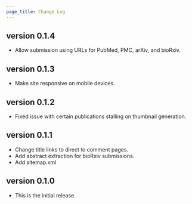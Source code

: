 ```yaml
---
page_title: Change Log
---
```


## version 0.1.4

* Allow submission using URLs for PubMed, PMC, arXiv, and bioRxiv.

## version 0.1.3

* Make site responsive on mobile devices.

## version 0.1.2

* Fixed issue with certain publications stalling on thumbnail generation.

## version 0.1.1

* Change title links to direct to comment pages.
* Add abstract extraction for bioRxiv submissions.
* Add sitemap.xml

## version 0.1.0

* This is the initial release.